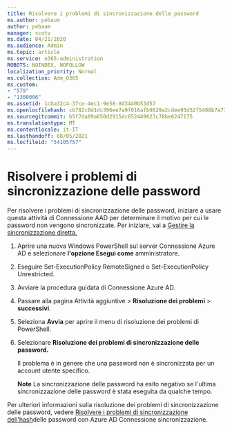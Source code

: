 ```yaml
---
title: Risolvere i problemi di sincronizzazione delle password
ms.author: pebaum
author: pebaum
manager: scotv
ms.date: 04/21/2020
ms.audience: Admin
ms.topic: article
ms.service: o365-administration
ROBOTS: NOINDEX, NOFOLLOW
localization_priority: Normal
ms.collection: Adm_O365
ms.custom:
- "579"
- "1300006"
ms.assetid: 1cba32c4-37ce-4ec1-9e58-8d3440b53d57
ms.openlocfilehash: cb782c0d1dc396ee7a9f016afb9629a2cdee93d52f5408b7a73e576e783ebc0a
ms.sourcegitcommit: b5f7da89a650d2915dc652449623c78be6247175
ms.translationtype: MT
ms.contentlocale: it-IT
ms.lasthandoff: 08/05/2021
ms.locfileid: "54105757"
---
```

# <a name="troubleshoot-password-synchronization"></a>Risolvere i problemi di sincronizzazione delle password

Per risolvere i problemi di sincronizzazione delle password, iniziare a usare questa attività di Connessione AAD per determinare il motivo per cui le password non vengono sincronizzate. Per iniziare, vai a [Gestire la sincronizzazione diretta.](https://admin.microsoft.com/AdminPortal/Home#/dirsyncmanagement)  

1. Aprire una nuova Windows PowerShell sul server Connessione Azure AD e selezionare **l'opzione Esegui come** amministratore.

2. Eseguire Set-ExecutionPolicy RemoteSigned o Set-ExecutionPolicy Unrestricted.

3. Avviare la procedura guidata di Connessione Azure AD.

4. Passare alla pagina Attività aggiuntive > **Risoluzione dei problemi**  >  **successivi**.

5. Seleziona **Avvia** per aprire il menu di risoluzione dei problemi di PowerShell.

6. Selezionare **Risoluzione dei problemi di sincronizzazione delle password.**

    Il problema è in genere che una password non è sincronizzata per un account utente specifico.

    **Note** La sincronizzazione delle password ha esito negativo se l'ultima sincronizzazione delle password è stata eseguita da qualche tempo.

Per ulteriori informazioni sulla risoluzione dei problemi di sincronizzazione delle password, vedere [Risolvere i problemi di sincronizzazione dell'hash](https://docs.microsoft.com/azure/active-directory/hybrid/tshoot-connect-password-hash-synchronization)delle password con Azure AD Connessione sincronizzazione.